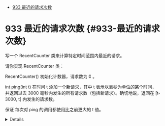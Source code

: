 -   [933 最近的请求次数](#933-最近的请求次数)

# 933 最近的请求次数 {#933-最近的请求次数}

写一个 RecentCounter 类来计算特定时间范围内最近的请求。

请你实现 RecentCounter 类：

RecentCounter() 初始化计数器，请求数为 0 。

int ping(int t) 在时间 t 添加一个新请求，其中 t
表示以毫秒为单位的某个时间，并返回过去 3000
毫秒内发生的所有请求数（包括新请求）。确切地说，返回在 \[t-3000, t\]
内发生的请求数。

保证 每次对 ping 的调用都使用比之前更大的 t 值。

<details>

<details><summary>Click to expand</summary>

``` cpp
class RecentCounter {
    queue<int> q;
public:
    RecentCounter() {
    }
    
    int ping(int t) {
        q.push(t);
        while(q.front()<t-3000){
            q.pop();
        }
        return q.size();
    }
};
```

</details>
</details>
